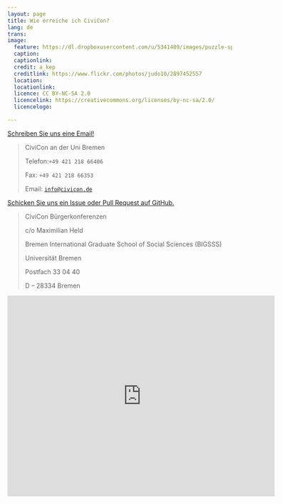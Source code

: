 ```yaml
---
layout: page
title: Wie erreiche ich CiviCon?
lang: de
trans:
image:
  feature: https://dl.dropboxusercontent.com/u/5341489/images/puzzle-sprayed_crop.jpg
  caption:
  captionlink:
  credit: a_kep
  creditlink: https://www.flickr.com/photos/judo10/2897452557
  location:
  locationlink:
  licence: CC BY-NC-SA 2.0
  licencelink: https://creativecommons.org/licenses/by-nc-sa/2.0/
  licencelogo:

---
```


<div markdown="0"><a href="mailto:info@civicon.de" class="btn btn-success">Schreiben Sie uns eine Email!</a></div>


> CiviCon an der Uni Bremen
>
> Telefon:`+49 421 218 66406`
>
> Fax: `+49 421 218 66353`
>
> Email: [`info@civicon.de`](mailto:info@civicon.de)


<div markdown="0"><a href="https://github.com/civicon" class="btn btn-info">Schicken Sie uns ein Issue oder Pull Request auf GitHub.</a></div>


> CiviCon Bürgerkonferenzen
>
> c/o Maximilian Held
>
> Bremen International Graduate School of Social Sciences (BIGSSS)
>
> Universität Bremen
>
> Postfach 33 04 40
>
> D – 28334 Bremen

<iframe src="https://www.google.com/maps/embed?pb=!1m14!1m8!1m3!1d2395.041317869362!2d8.847800000000001!3d53.109450499999994!3m2!1i1024!2i768!4f13.1!3m3!1m2!1s0x47b1262c39ac9335%3A0x148ec37896304ef9!2sCelsiusstra%C3%9Fe!5e0!3m2!1sen!2s!4v1404307975987" width="600" height="450" frameborder="0" style="border:0"></iframe>
